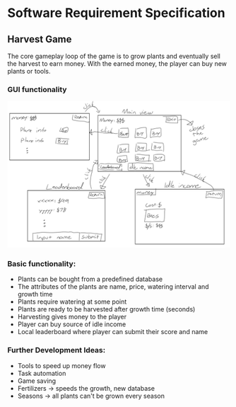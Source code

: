 # Software Requirement Specification

## Harvest Game
The core gameplay loop of the game is to grow plants and eventually sell the harvest to earn money. With the earned money, the player can buy new plants or tools.

### GUI functionality
![Gui graph](./gui.png)

### Basic functionality:
- Plants can be bought from a predefined database
- The attributes of the plants are name, price, watering interval and growth time
- Plants require watering at some point
- Plants are ready to be harvested after growth time (seconds)
- Harvesting gives money to the player
- Player can buy source of idle income
- Local leaderboard where player can submit their score and name

### Further Development Ideas:
- Tools to speed up money flow
- Task automation
- Game saving
- Fertilizers -> speeds the growth, new database
- Seasons -> all plants can't be grown every season


